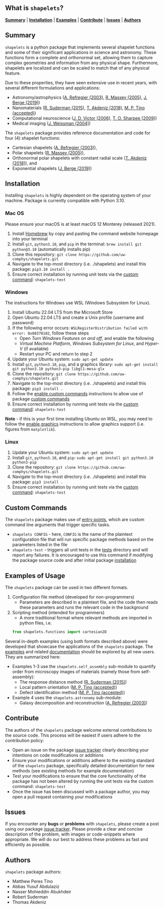 ## What is `shapelets`?

[**Summary**](#summary)
| [**Installation**](#installation)
| [**Examples**](#examples-of-usage)
| [**Contribute**](#contribute)
| [**Issues**](#issues)
| [**Authors**](#authors)


## Summary 

`shapelets` is a python package that implements several shapelet functions and some of their significant applications in science and astronomy. These functions form a complete and orthonormal set, allowing them to capture complex geometries and information from any physical shape. Furthermore, shapelets are localized and can be scaled to match that of any physical feature. 

Due to these properties, they have seen extensive use in recent years, with several different formulations and applications:

* Astronomy/astrophysics ([A. Refregier (2003)](https://doi.org/10.1046/j.1365-8711.2003.05901.x), [R. Massey (2005)](https://doi.org/10.48550/arXiv.astro-ph/0408445), [J. Berge (2019)](https://doi.org/10.48550/arXiv.1903.05837))
* Nanomaterials ([R. Suderman (2015)](http://dx.doi.org/10.1103/PhysRevE.91.033307), [T. Akdeniz (2018)](https://doi.org/10.1088/1361-6528/aaf353), [M. P. Tino (accepted)](https://github.com/uw-comphys/shapelets))
* Computational neuroscience ([J. D. Victor (2006)](https://doi.org/10.1152/jn.00498.2005), [T. O. Sharpee (2009)](https://doi.org/10.1007%2Fs10827-008-0107-5))
* Medical imaging ([J. Weissman (2004)](https://doi.org/10.1364/OPEX.12.005760))

The `shapelets` package provides reference documentation and code for four (4) shapelet functions: 

* Cartesian shapelets ([A. Refregier (2003)](https://doi.org/10.1046/j.1365-8711.2003.05901.x)), 
* Polar shapelets ([R. Massey (2005)](https://doi.org/10.48550/arXiv.astro-ph/0408445)),
* Orthonormal polar shapelets with constant radial scale ([T. Akdeniz (2018)](https://doi.org/10.1088/1361-6528/aaf353)), and 
* Exponential shapelets ([J. Berge (2019)](https://doi.org/10.48550/arXiv.1903.05837))


## Installation

Installing `shapelets` is highly dependent on the operating system of your machine. Package is currently compatible with Python 3.10.

### Mac OS

Please ensure your macOS is at least macOS 12 Monterey (released 2021).

1. Install [Homebrew](https://brew.sh/) by copy and pasting the command website homepage into your terminal
2. Install `git`, `python3.10`, and `pip` in the terminal: `brew install git python@3.10` (automatically installs pip) 
3. Clone this repository: `git clone https://github.com/uw-comphys/shapelets.git`
4. Navigate to the top-most directory (i.e. ./shapelets) and install this package: `pip3.10 install .`
5. Ensure correct installation by running unit tests via the [custom command](#custom-commands): `shapelets-test`

### Windows

The instructions for Windows use WSL (Windows Subsystem for Linux). 

1. Install Ubuntu 22.04 LTS from the Microsoft Store 
2. Open Ubuntu 22.04 LTS and create a Unix profile (username and password) 
3. If the following error occurs: `WSLRegisterDistribution failed with error: 0x80370102`, follow these steps
	* Open *Turn Windows Features on and off*, and enable the following
	* *Virtual Machine Platform*, *Windows Subsystem for Linux*, and *Hyper-V* (if available) 
	* Restart your PC and return to step 2
4. Update your Ubuntu system:  `sudo apt-get update`
5. Install `git`, `python3.10`, `pip`, and a graphics library: `sudo apt-get install git python3.10 python3-pip libgl1-mesa-glx`
6. Clone the repository: `git clone https://github.com/uw-comphys/shapelets.git`
7. Navigate to the top-most directory (i.e. ./shapelets) and install this package: `pip3 install .`
8. Follow the [enable custom commands](https://github.com/uw-comphys/shapelets/tree/main/docs/WSL) instructions to allow use of package [custom commands](#custom-commands) 
9. Ensure correct installation by running unit tests via the [custom command](#custom-commands): `shapelets-test`

**Note** - if this is your first time installing Ubuntu on WSL, you may need to follow the [enable graphics](https://github.com/uw-comphys/shapelets/tree/main/docs/WSL) instructions to allow graphics support (i.e. figures from `matplotlib`).

### Linux

1. Update your Ubuntu system: `sudo apt-get update`
2. Install `git`, `python3.10`, and `pip`: `sudo apt-get install git python3.10 python3-pip`
3. Clone the repository: `git clone https://github.com/uw-comphys/shapelets.git`
4. Navigate to the top-most directory (i.e. ./shapelets) and install this package: `pip3 install .`
5. Ensure correct installation by running unit tests via the [custom command](#custom-commands): `shapelets-test`


## Custom Commands

The `shapelets` package makes use of [entry points](https://packaging.python.org/en/latest/specifications/entry-points/), which are custom command line arguments that trigger specific tasks.

* `shapelets CONFIG` - here, `CONFIG` is the name of the plaintext configuration file that will run specific package methods based on the parameters listed in the file
* `shapelets-test` - triggers all unit tests in the [tests](https://github.com/uw-comphys/shapelets) directory and will report any failures. It is encouraged to use this command if modifying the package source code and after initial package [installation](#installation)


## Examples of Usage

The `shapelets` package can be used in two different formats.

1. Configuration file method (developed for non-programmers)
    * Parameters are described in a plaintext file, and the code then reads these parameters and runs the relevant code in the background
2. Scripting method (intended for programmers)
    * A more traditional format where relevant methods are imported in python files, i.e. 
    ```python 
    from shapelets.functions import cartesian2D
    ```

Several in-depth examples (using both formats described above) were developed that showcase the applications of the `shapelets` package. 
The [examples](https://github.com/uw-comphys/shapelets/tree/main/examples) and related [documentation](https://github.com/uw-comphys/shapelets/tree/main/docs/examples) should be explored by all new users.
They are summarized here:

* Examples 1-3 use the `shapelets.self_assembly` sub-module to quantify order from microscopy images of materials (namely those from self-assembly):
    * The response distance method ([R. Suderman (2015)](http://dx.doi.org/10.1103/PhysRevE.91.033307))
    * Local pattern orientation ([M. P. Tino (accepted)](https://github.com/uw-comphys/shapelets))
    * Defect identification method ([M. P. Tino (accepted)](https://github.com/uw-comphys/shapelets))
* Example 4 uses the `shapelets.astronomy` sub-module:
    * Galaxy decomposition and reconstruction ([A. Refregier (2003)](https://doi.org/10.1046/j.1365-8711.2003.05901.x))


## Contribute

The authors of the `shapelets` package welcome external contributions to the source code. This process will be easiest if users adhere to the contribution policy:

* Open an issue on the package [issue tracker](https://github.com/uw-comphys/shapelets/issues) clearly describing your intentions on code modifications or additions
* Ensure your modifications or additions adhere to the existing standard of the `shapelets` package, specifically detailed documentation for new methods (see existing methods for example documentation)
* Test your modifications to ensure that the core functionality of the package has not been altered by running the unit tests via the custom command: `shapelets-test`
* Once the issue has been discussed with a package author, you may open a pull request containing your modifications


## Issues

If you encounter any **bugs** or **problems** with `shapelets`, please create a post using our package [issue tracker](https://github.com/uw-comphys/shapelets/issues). Please provide a clear and concise description of the problem, with images or code-snippets where appropriate. We will do our best to address these problems as fast and efficiently as possible.


## Authors

`shapelets` package authors:

* Matthew Peres Tino
* Abbas Yusuf Abdulaziz 
* Nasser Mohieddin Abukhdeir
* Robert Suderman 
* Thomas Akdeniz
